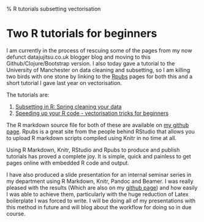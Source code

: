 % R tutorials subsetting vectorisation

Two R tutorials for beginners
=============================

I am currently in the process of rescuing some of the pages from my now defunct datajujitsu.co.uk blogger blog and moving to this Github/Clojure/Bootstrap version.  I also today gave a tutorial to the University of Manchester on data cleaning and subsetting, so I am killing two birds with one stone by linking to the [Rpubs](http://rpubs.com/) pages for both this and a short tutorial I gave last year on vectorisation.

The tutorials are:

1. [Subsetting in R: Spring cleaning your data](http://rpubs.com/daspringate/subsetting)
2. [Speeding up your R code - vectorisation tricks for beginners](http://rpubs.com/daspringate/vectorisation)

The R markdown source file for both of these are available on [my github page](https://github.com/DASpringate/tutorials). Rpubs is a great site from the people behind RStudio that allows you to upload R markdown scripts compiled using Knitr in no time at all.  

Using R Markdown, Knitr, RStudio and Rpubs to produce and publish tutorials has proved a complete joy.  It is simple, quick and painless to get pages online with embedded R code and output.  

I have also produced a slide presentation for an internal seminar series in my department using R Markdown, Knitr, Pandoc and Beamer. I was really pleased with the results (Which are also on my [github page](https://github.com/DASpringate/tutorials/tree/master/Primary_Care_Databases/March_2013)) and how easily I was able to achieve them, particularly with  the huge reduction of Latex boilerplate I was forced to write.  I will be doing all of my presentations with this method in future and will blog about the workflow for doing so in due course.

 
 
